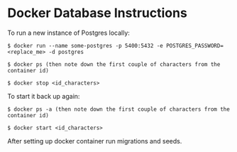 # Docker Database Instructions
To run a new instance of Postgres locally:

```
$ docker run --name some-postgres -p 5400:5432 -e POSTGRES_PASSWORD=<replace_me> -d postgres

$ docker ps (then note down the first couple of characters from the container id)

$ docker stop <id_characters>
```

To start it back up again:

```
$ docker ps -a (then note down the first couple of characters from the container id)

$ docker start <id_characters>
```

After setting up docker container run migrations and seeds.
